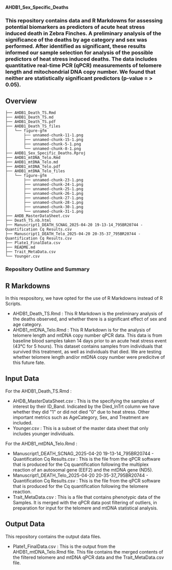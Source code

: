 #### AHDB1_Sex_Specific_Deaths

### This repository contains data and R Markdowns for assessing potential biomarkers as predictors of acute heat stress induced death in Zebra Finches. A preliminary analysis of the significance of the deaths by age category and sex was performed. After identified as significant, these results informed our sample selection for analysis of the possible predictors of heat stress induced deaths. The data includes quantitative real-time PCR (qPCR) measurements of telomere length and mitochondrial DNA copy number. We found that neither are statistically significant predictors (p-value = > 0.05).

## Overview
```
├── AHDB1_Death_TS.Rmd
├── AHDB1_Death_TS.md
├── AHDB1_Death_TS.pdf
├── AHDB1_Death_TS_files
│   └── figure-gfm
│       ├── unnamed-chunk-11-1.png
│       ├── unnamed-chunk-15-1.png
│       ├── unnamed-chunk-5-1.png
│       └── unnamed-chunk-8-1.png
├── AHDB1_Sex_Specific_Deaths.Rproj
├── AHDB1_mtDNA_Telo.Rmd
├── AHDB1_mtDNA_Telo.md
├── AHDB1_mtDNA_Telo.pdf
├── AHDB1_mtDNA_Telo_files
│   └── figure-gfm
│       ├── unnamed-chunk-23-1.png
│       ├── unnamed-chunk-24-1.png
│       ├── unnamed-chunk-25-1.png
│       ├── unnamed-chunk-26-1.png
│       ├── unnamed-chunk-27-1.png
│       ├── unnamed-chunk-28-1.png
│       ├── unnamed-chunk-30-1.png
│       └── unnamed-chunk-31-1.png
├── AHDB_MasterDataSheet.csv
├── Death_TS.nb.html
├── Manuscript1_DEATH_SCNAG_2025-04-20 19-13-14_795BR20744 -  Quantification Cq Results.csv
├── Manuscript1_DEATH_Telo_2025-04-20 20-35-37_795BR20744 -  Quantification Cq Results.csv
├── Plate1_FinalData.csv
├── README.md
├── Trait_MetaData.csv
└── Younger.csv
```

### Repository Outline and Summary
## R Markdowns
In this respository, we have opted for the use of R Markdowns instead of R Scripts.
- AHDB1_Death_TS.Rmd : This R Markdown is the preliminary analysis of the deaths observed, and whether there is a significant effect of sex and age category. 
- AHDB1_mtDNA_Telo.Rmd : This R Markdown is for the analysis of telomere length and mtDNA copy number qPCR data. This data is from baseline blood samples taken 14 days prior to an acute heat stress event (43°C for 5 hours). This dataset contains samples from individuals that survived this treatment, as well as individuals that died. We are testing whether telomere length and/or mtDNA copy number were predicitve of this future fate.

## Input Data
For the AHDB1_Death_TS.Rmd :
- AHDB_MasterDataSheet.csv : This is the specifying the samples of interest by their ID_Band. Indicated by the Died_InTrt column we have whether they did "1" or did not died "0" due to heat stress. Other important metrics such as AgeCategory, Sex, and Treatment are included.  
- Younger.csv : This is a subset of the master data sheet that only includes younger individuals.

For the AHDB1_mtDNA_Telo.Rmd : 
- Manuscript1_DEATH_SCNAG_2025-04-20 19-13-14_795BR20744 -  Quantification Cq Results.csv : This is the file from the qPCR software that is produced for the Cq quantification following the multiplex reaction of an autosomal gene (EEF2) and the mtDNA gene (ND5). 
- Manuscript1_DEATH_Telo_2025-04-20 20-35-37_795BR20744 -  Quantification Cq Results.csv : This is the file from the qPCR software that is produced for the Cq quantification following the telomere reaction.
- Trait_MetaData.csv : This is a file that contains phenotypic data of the Samples. It is merged with the qPCR data post filtering of outliers, in preparation for input for the telomere and mtDNA statistical analysis. 

## Output Data
This repository contains the output data files. 
- Plate1_FinalData.csv : This is the output from the AHDB1_mtDNA_Telo.Rmd file. This file contains the merged contents of the filtered telomere and mtDNA qPCR data and the Trait_MetaData.csv file. 
